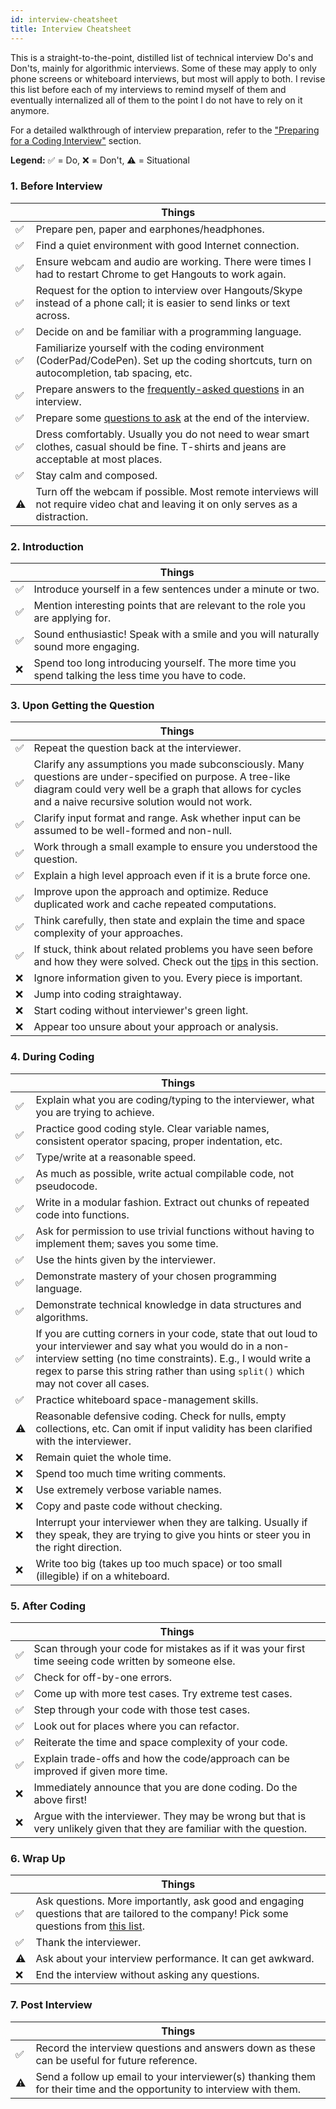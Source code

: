 ```yaml
---
id: interview-cheatsheet
title: Interview Cheatsheet
---
```


This is a straight-to-the-point, distilled list of technical interview Do's and Don'ts, mainly for algorithmic interviews. Some of these may apply to only phone screens or whiteboard interviews, but most will apply to both. I revise this list before each of my interviews to remind myself of them and eventually internalized all of them to the point I do not have to rely on it anymore.

For a detailed walkthrough of interview preparation, refer to the ["Preparing for a Coding Interview"](./) section.

**Legend:** ✅ = Do, ❌ = Don't, ⚠️ = Situational

### 1. Before Interview

|| Things |
|-|-|
|✅|Prepare pen, paper and earphones/headphones.|
|✅|Find a quiet environment with good Internet connection.|
|✅|Ensure webcam and audio are working. There were times I had to restart Chrome to get Hangouts to work again.|
|✅|Request for the option to interview over Hangouts/Skype instead of a phone call; it is easier to send links or text across.|
|✅|Decide on and be familiar with a programming language.|
|✅|Familiarize yourself with the coding environment (CoderPad/CodePen). Set up the coding shortcuts, turn on autocompletion, tab spacing, etc.|
|✅|Prepare answers to the [frequently-asked questions](../non-technical/behavioral.md) in an interview.|
|✅|Prepare some [questions to ask](../non-technical/questions-to-ask.md) at the end of the interview.|
|✅|Dress comfortably. Usually you do not need to wear smart clothes, casual should be fine. T-shirts and jeans are acceptable at most places.|
|✅|Stay calm and composed.|
|⚠️|Turn off the webcam if possible. Most remote interviews will not require video chat and leaving it on only serves as a distraction.|

### 2. Introduction

|| Things |
|-|-|
|✅|Introduce yourself in a few sentences under a minute or two.|
|✅|Mention interesting points that are relevant to the role you are applying for.|
|✅|Sound enthusiastic! Speak with a smile and you will naturally sound more engaging.|
|❌|Spend too long introducing yourself. The more time you spend talking the less time you have to code.|

### 3. Upon Getting the Question

|| Things |
|-|-|
|✅|Repeat the question back at the interviewer.|
|✅|Clarify any assumptions you made subconsciously. Many questions are under-specified on purpose. A tree-like diagram could very well be a graph that allows for cycles and a naive recursive solution would not work.|
|✅|Clarify input format and range. Ask whether input can be assumed to be well-formed and non-null.|
|✅|Work through a small example to ensure you understood the question.|
|✅|Explain a high level approach even if it is a brute force one.|
|✅|Improve upon the approach and optimize. Reduce duplicated work and cache repeated computations.|
|✅|Think carefully, then state and explain the time and space complexity of your approaches.|
|✅|If stuck, think about related problems you have seen before and how they were solved. Check out the [tips](../algorithms) in this section.|
|❌|Ignore information given to you. Every piece is important.|
|❌|Jump into coding straightaway.|
|❌|Start coding without interviewer's green light.|
|❌|Appear too unsure about your approach or analysis.|

### 4. During Coding

|| Things |
|-|-|
|✅|Explain what you are coding/typing to the interviewer, what you are trying to achieve.|
|✅|Practice good coding style. Clear variable names, consistent operator spacing, proper indentation, etc.|
|✅|Type/write at a reasonable speed.|
|✅|As much as possible, write actual compilable code, not pseudocode.|
|✅|Write in a modular fashion. Extract out chunks of repeated code into functions.|
|✅|Ask for permission to use trivial functions without having to implement them; saves you some time.|
|✅|Use the hints given by the interviewer.|
|✅|Demonstrate mastery of your chosen programming language.|
|✅|Demonstrate technical knowledge in data structures and algorithms.|
|✅|If you are cutting corners in your code, state that out loud to your interviewer and say what you would do in a non-interview setting (no time constraints). E.g., I would write a regex to parse this string rather than using `split()` which may not cover all cases.|
|✅|Practice whiteboard space-management skills.|
|⚠️|Reasonable defensive coding. Check for nulls, empty collections, etc. Can omit if input validity has been clarified with the interviewer.|
|❌|Remain quiet the whole time.|
|❌|Spend too much time writing comments.|
|❌|Use extremely verbose variable names.|
|❌|Copy and paste code without checking.|
|❌|Interrupt your interviewer when they are talking. Usually if they speak, they are trying to give you hints or steer you in the right direction.|
|❌|Write too big (takes up too much space) or too small (illegible) if on a whiteboard.|

### 5. After Coding

|| Things |
|-|-|
|✅|Scan through your code for mistakes as if it was your first time seeing code written by someone else.|
|✅|Check for off-by-one errors.|
|✅|Come up with more test cases. Try extreme test cases.|
|✅|Step through your code with those test cases.|
|✅|Look out for places where you can refactor.|
|✅|Reiterate the time and space complexity of your code.|
|✅|Explain trade-offs and how the code/approach can be improved if given more time.|
|❌|Immediately announce that you are done coding. Do the above first!|
|❌|Argue with the interviewer. They may be wrong but that is very unlikely given that they are familiar with the question.|

### 6. Wrap Up

|| Things |
|-|-|
|✅|Ask questions. More importantly, ask good and engaging questions that are tailored to the company! Pick some questions from [this list](../non-technical/questions-to-ask.md).|
|✅|Thank the interviewer.|
|⚠️|Ask about your interview performance. It can get awkward.|
|❌|End the interview without asking any questions.|

### 7. Post Interview

|| Things |
|-|-|
|✅|Record the interview questions and answers down as these can be useful for future reference.|
|⚠️|Send a follow up email to your interviewer(s) thanking them for their time and the opportunity to interview with them.|
